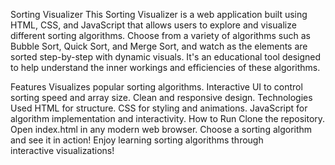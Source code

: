 Sorting Visualizer
This Sorting Visualizer is a web application built using HTML, CSS, and JavaScript that allows users to explore and visualize different sorting algorithms. Choose from a variety of algorithms such as Bubble Sort, Quick Sort, and Merge Sort, and watch as the elements are sorted step-by-step with dynamic visuals. It's an educational tool designed to help understand the inner workings and efficiencies of these algorithms.

Features
Visualizes popular sorting algorithms.
Interactive UI to control sorting speed and array size.
Clean and responsive design.
Technologies Used
HTML for structure.
CSS for styling and animations.
JavaScript for algorithm implementation and interactivity.
How to Run
Clone the repository.
Open index.html in any modern web browser.
Choose a sorting algorithm and see it in action!
Enjoy learning sorting algorithms through interactive visualizations!